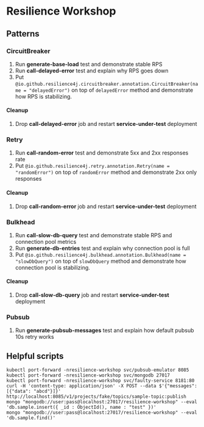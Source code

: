 # Resilience Workshop

## Patterns

### CircuitBreaker

1. Run **generate-base-load** test and demonstrate stable RPS
2. Run **call-delayed-error** test and explain why RPS goes down
3. Put `@io.github.resilience4j.circuitbreaker.annotation.CircuitBreaker(name = "delayedError")` on top of `delayedError` method and demonstrate how RPS is stabilizing.

#### Cleanup
1. Drop **call-delayed-error** job and restart **service-under-test** deployment

### Retry

1. Run **call-random-error** test and demonstrate 5xx and 2xx responses rate
2. Put `@io.github.resilience4j.retry.annotation.Retry(name = "randomError")` on top of `randomError` method and demonstrate 2xx only responses

#### Cleanup

1. Drop **call-random-error** job and restart **service-under-test** deployment

### Bulkhead
1. Run **call-slow-db-query** test and demonstrate stable RPS and connection pool metrics
2. Run **generate-db-entries** test and explain why connection pool is full
3. Put `@io.github.resilience4j.bulkhead.annotation.Bulkhead(name = "slowDbQuery")` on top of `slowDbQuery` method and demonstrate how connection pool is stabilizing.

#### Cleanup

1. Drop **call-slow-db-query** job and restart **service-under-test** deployment

### Pubsub

1. Run **generate-pubsub-messages** test and explain how default pubsub 10s retry works

## Helpful scripts

```shell script
kubectl port-forward -nresilience-workshop svc/pubsub-emulator 8085
kubectl port-forward -nresilience-workshop svc/mongodb 27017
kubectl port-forward -nresilience-workshop svc/faulty-service 8181:80
curl -H 'content-type: application/json' -X POST --data $'{"messages": [{"data": "abcd"}]}' http://localhost:8085/v1/projects/fake/topics/sample-topic:publish
mongo "mongodb://user:pass@localhost:27017/resilience-workshop" --eval 'db.sample.insert({ _id : ObjectId(), name : "test" })'
mongo "mongodb://user:pass@localhost:27017/resilience-workshop" --eval 'db.sample.find()'
```
